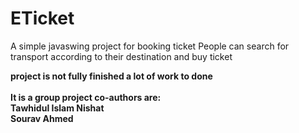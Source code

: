 # ETicket
A simple javaswing project for booking ticket 
People can search for transport according to their destination and buy ticket<br>

**project is not fully finished a lot of work to done**<br><br>
**It is a group project co-authors are:**<br>
**Tawhidul Islam Nishat**<br>
**Sourav Ahmed**
